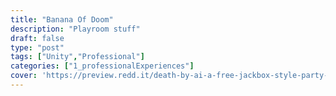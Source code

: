 ```yaml
---
title: "Banana Of Doom"
description: "Playroom stuff"
draft: false
type: "post"
tags: ["Unity","Professional"]
categories: ["1_professionalExperiences"]
cover: 'https://preview.redd.it/death-by-ai-a-free-jackbox-style-party-game-ai-judges-your-v0-hrpypgwlvq4c1.gif?format=png8&s=704b7322d9b93ade7b840e9e60260aea7625ef13'
---
```



